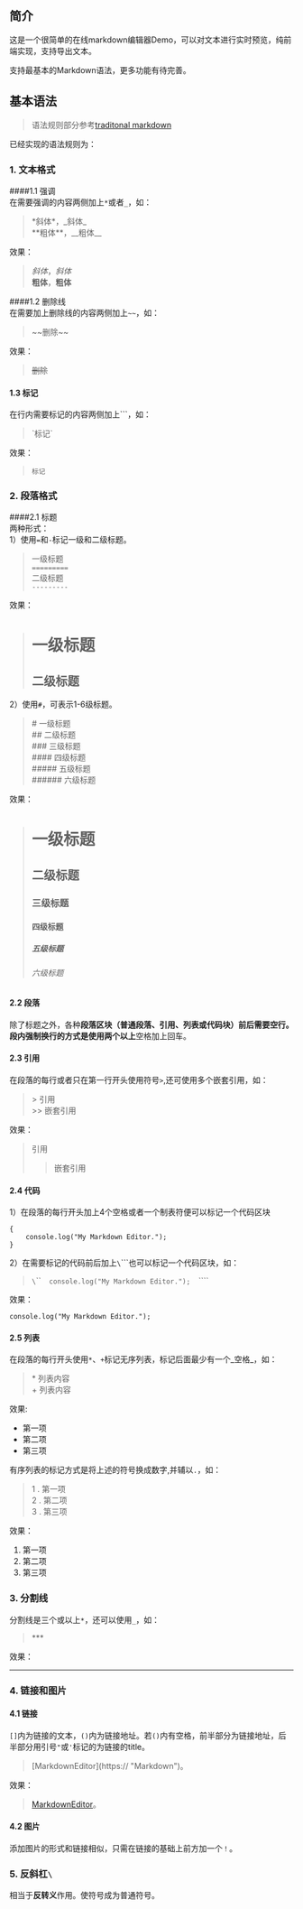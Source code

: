 ## 简介
这是一个很简单的在线markdown编辑器Demo，可以对文本进行实时预览，纯前端实现，支持导出文本。

支持最基本的Markdown语法，更多功能有待完善。

## 基本语法
> 语法规则部分参考[traditonal markdown](https://github.com/younghz/Markdown)

已经实现的语法规则为：
### 1. 文本格式
####1.1 强调  
在需要强调的内容两侧加上`*`或者`_`，如：
> \*斜体\*，\_斜体\_    
> \*\*粗体\*\*，\_\_粗体\_\_

效果：
> *斜体*，_斜体_    
> **粗体**，__粗体__

####1.2 删除线  
在需要加上删除线的内容两侧加上`~~`，如：
> \~\~删除\~\~

效果：
> ~~删除~~

#### 1.3 标记  
在行内需要标记的内容两侧加上`\``，如：
> \`标记\`

效果：
> `标记`

### 2. 段落格式
####2.1 标题  
两种形式：  
1）使用`=`和`-`标记一级和二级标题。
> 一级标题   
> `=========`   
> 二级标题    
> `---------`

效果：
> 一级标题   
> =========   
> 二级标题
> ---------  

2）使用`#`，可表示1-6级标题。
> \# 一级标题   
> \## 二级标题   
> \### 三级标题   
> \#### 四级标题   
> \##### 五级标题   
> \###### 六级标题    

效果：
> # 一级标题   
> ## 二级标题   
> ### 三级标题   
> #### 四级标题   
> ##### 五级标题   
> ###### 六级标题

#### 2.2 段落
除了标题之外，各种**段落区块（普通段落、引用、列表或代码块）**前后需要空行。  
段内强制换行的方式是使用**两个以上**空格加上回车。

#### 2.3 引用
在段落的每行或者只在第一行开头使用符号`>`,还可使用多个嵌套引用，如：
> \> 引用  
> \>> 嵌套引用  

效果：
> 引用  
>> 嵌套引用

#### 2.4 代码
1）在段落的每行开头加上4个空格或者一个制表符便可以标记一个代码区块

    {
        console.log("My Markdown Editor.");
    }

2）在需要标记的代码前后加上`\`\`\``也可以标记一个代码区块，如：
> `\`\`\``  
>   console.log("My Markdown Editor.");  
>`\`\`\``

效果：
```
console.log("My Markdown Editor.");  
```


#### 2.5 列表
在段落的每行开头使用`*`、`+`标记无序列表，标记后面最少有一个_空格_，如：
> \* 列表内容  
> \+ 列表内容

效果:  
+ 第一项
+ 第二项
+ 第三项

有序列表的标记方式是将上述的符号换成数字,并辅以`.`，如：
> 1 . 第一项   
> 2 . 第二项    
> 3 . 第三项    

效果：
1. 第一项
2. 第二项
3. 第三项

### 3. 分割线
分割线是三个或以上`*`，还可以使用`_`，如：
> \***

效果：
***

### 4. 链接和图片
#### 4.1  链接 
`[]`内为链接的文本，`()`内为链接地址。若`()`内有空格，前半部分为链接地址，后半部分用引号`"`或`'`标记的为链接的title。
> \[MarkdownEditor\]\(https:// "Markdown"\)。  

效果：
> [MarkdownEditor](https:// "Markdown")。

#### 4.2  图片 
添加图片的形式和链接相似，只需在链接的基础上前方加一个`！`。

### 5. 反斜杠`\`
相当于**反转义**作用。使符号成为普通符号。

